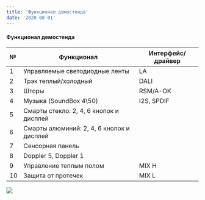 ```yaml
---
title: 'Функционал демостенда'
date: '2020-08-01'
---
```


#### Функционал демостенда

| №   | Функционал                                | Интерфейс/драйвер |
| :-- | ----------------------------------------- | ----------------- |
| 1   | Управляемые светодиодные ленты            | LA                |
| 2   | Трэк теплый/холодный                      | DALI              |
| 3   | Шторы                                     | RSM/A-OK          |
| 4   | Музыка (SoundBox 4\50)                    | I2S, SPDIF        |
| 5   | Cмарты стекло: 2, 4, 6 кнопок и дисплей   |                   |
| 6   | Cмарты алюминий: 2, 4, 6 кнопок и дисплей |                   |
| 7   | Сенсорная панель                          |                   |
| 8   | Doppler 5, Doppler 1                      |                   |
| 9   | Управление теплым полом                   | MIX H             |
| 10  | Защита от протечек                        | MIX L             |

![](assets/20240624_160409_image.png)
